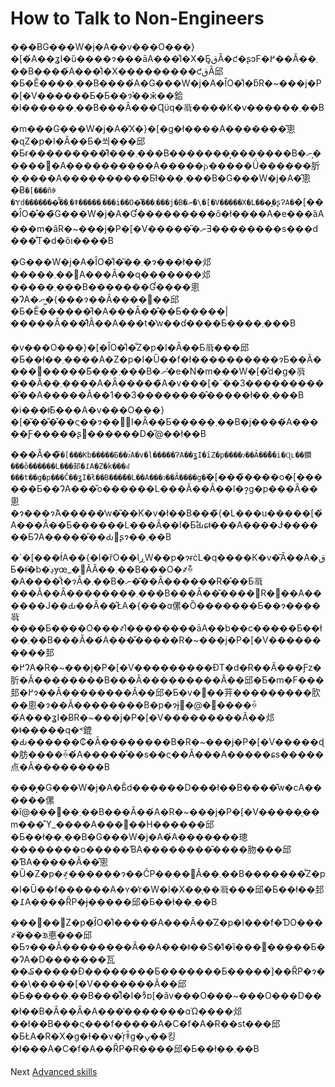 # How to Talk to Non-Engineers
[//]: # (Version:1.0.0)
���ɃG���W�j�A��v���O���}�[�́A��ʓI�ȕ����ɂ���āA���̐l�X�Ƃ͈قȂ�ƈ�ʂɔF�߂��Ă��܂��B����́A���̐l�X���������ƈقȂ邱�Ƃ�Ӗ����܂��B����́A�G���W�j�A�ȊO�̐l�ƃR�~���j�P�[�V������Ƃ�Ƃ��ɂ͗��ӂ��鉿�l������܂��B���Ȃ��͏�Ɋϋq�𗝉����K�v������܂��B

�m���G���W�j�A�̓X�}�[�g�ł����A�������̂悤�ɋZ�p�I�Ȃ��Ƃ�쐬���邱�Ƃɍ���������̂ł͂���܂���B�������͕�������B�ނ�͕����𔄂�A����������A�����𐔂�����Ǘ������肵�܂����A����������Ƃł͂���܂���B�G���W�j�A�̂悤�Ƀ`�[���ňꏏ�Ɏd�������̂͂��܂�ǂ�����܂���i��O�͂���܂���j�B�ނ�̃\�[�V�����X�L���͈�ʂɁA�`�[���ȊO�̊��̃G���W�j�A�Ɠ���������ȏ�ł����A�e���ȁA���m�ȃR�~���j�P�[�V�����̎�ނƎ��������s���d���̐T�d�ȍו����B

�G���W�j�A�ȊO�̐l�͂��܂�ɂ���ł��邩�����܂��񂵁A���Ȃ��ɋ�������邩�����܂���B�������Ɠ����悤�ɁA�ނ�͖{���ɂ��Ȃ����΂��邱�Ƃ�Ӗ������̂ł�A���Ȃ��̂��Ƃ�����|�����Ă���̂ł͂Ȃ��A���t�̔w��ɗ����Ƃ����܂���B

�v���O���}�[�ȊO�̐l�͋Z�p�I�Ȃ��Ƃ𗝉���邱�Ƃ��ł��܂����A�Z�p�I�Ȕ��f�ł����������ɂƂ��Ă���������Ƃ͂���܂���B�ނ�̓e�N�m���W�[�̎d�g�݂𗝉���Ă��܂����A�Ȃ�����̃A�v���[�`��3����������̂��A�����Ă��1��3��������̂�����ł��܂���B �i���ǂ̂Ƃ���A�v���O���}�[�͂��̎�̌��ς��ɂ���ٓI�Ȃ��Ƃ�����܂��B�j����́A�����Ƒ�����ʂ𔭊������D�̋@��ł��B

���Ȃ��̃`�[���Ƙb�����Ƃ��ɂ́A�v�l�����ɁA��ʓI�ȋZ�p����ɂ��Ȃ��̐��i�Ɋւ��鑽���̌o������L���邽�߁A�Z�k���ꂽ���t��g�p���Č��ʓI�ł��B���̑��L��A���ɂ��Ȃ����g�̃`�[���̃����o�[������Ƃ��ɁA���̌o������L���Ă��Ȃ��l�ɂ͎g�p���Ȃ��悤�ɂ���ɂ́A�����̓w�͂��K�v�ł��B���̃{�L���u�����[�́A���Ȃ��Ƃ������L���Ȃ��l�Ƃ̊Ԃɕǂ���A����Ɉ������ƂɁA�����̎��Ԃ𖳑ʂɂ��܂��B

�`�[���ł́A��{�I�ȑO��ƖڕW��p�ɂɍċL�q����K�v�͂Ȃ��A�قƂ�ǂ̉�b�͏ڍׂɏœ_�𓖂ĂĂ��܂��B���O�҂̏ꍇ�A����͋t�ɂȂ�܂��B�ނ�͂��Ȃ������R�̂��Ƃ𗝉���Ă��Ȃ��������܂���B���Ȃ��͂����𓖑R�󂯎��A������J��Ԃ��Ȃ��̂ŁA�{���ɑ傫�Ȍ�������Ƃ��ɂ��݂��𗝉����Ƃ����O���҂̍l��������āA��b��c�����Ƃ��ł��܂��B���Ȃ��́A���̌�����R�~���j�P�[�V����������邽�߂ɁA�R�~���j�P�[�V���������ĐT�d�Ɍ��Ă���Ƒz�肵�Ă��������B���Ȃ���������Ă��邱�Ƃ�m�F���邽�߂ɂ��Ȃ��������Ă��邱�Ƃ�v�񂵂��茾���������肷��悤�ɂ��Ă��������B�p�ɂɉ�@�����ꍇ�́A���ʓI�ɃR�~���j�P�[�V���������Ă��邩�ǂ�����q�˂鎞�Ԃ������₵�Ă��������B�R�~���j�P�[�V�����ɖ�肪����ꍇ�́A�����̊��s��ς��Ă���A�����ɕs�����点�Ă��������B

���͔�G���W�j�A�Ƃ̎d������D���ł��B����͊w�сA������傫�ȋ@���񋟂��܂��B���Ȃ��́A�R�~���j�P�[�V�����̖��m���̊ϓ_����A���΂��Η������邱�Ƃ��ł��܂��B�G���W�j�A�́A�������璁��������o�����ƁA��������͂����肳���邱�ƁA�����Ă��̂悤�Ȕ�Z�p�҂͎������ɂ��ČP����󂯂Ă��܂��B�������͋Z�p�I�Ȕ��f������A�ʏ�̓r�W�l�X��̖��𗝉���邱�Ƃ��ł��邽�߁A����ȒP�ɉ�����邱�Ƃ��ł��܂��B

���΂��΋Z�p�҈ȊO�̐l�����́A���Ȃ��̋Z�p�I���f�ƊO���҂̌���𑊏悳���邱�Ƃɂ���Ă��������Ȃ��A���ǂ��S�̓I�ȉ���􂪑��݂���Ƃ��ɁA�D�������瓦��₷�����Đ��������Ƃ�������Ƃ�����]��ȒP�ɂ���\�����[�V�������Ă��邱�Ƃ�����܂��B���͌l�I�ɂ͋ɒ[�ȃv���O���~���O���D���ł��B�Ȃ��Ȃ�A���̔�������ɑΏ����邩��ł��B���ς���f�����A�C�f�A�Ɍ��ѕt���邱�ƂŁA�R�X�g�Ɨ��v�̍ŗǂ̑g�ݍ��킹�ł���A�C�f�A��ȒP�Ɍ����邱�Ƃ��ł��܂��B

Next [Advanced skills](../../3-Advanced)
